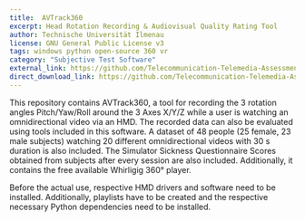 ```yaml
---
title:  AVTrack360
excerpt: Head Rotation Recording & Audiovisual Quality Rating Tool
author: Technische Universität Ilmenau
license: GNU General Public License v3
tags: windows python open-source 360 vr
category: "Subjective Test Software"
external_link: https://github.com/Telecommunication-Telemedia-Assessment/AVTrack360/
direct_download_link: https://github.com/Telecommunication-Telemedia-Assessment/AVTrack360/archive/master.zip
---
```


This repository contains AVTrack360, a tool for recording the 3 rotation angles Pitch/Yaw/Roll around the 3 Axes X/Y/Z while a user is watching an omnidirectional video via an HMD. The recorded data can also be evaluated using tools included in this software. A dataset of 48 people (25 female, 23 male subjects) watching 20 different omnidirectional videos with 30 s duration is also included. The Simulator Sickness Questionnaire Scores obtained from subjects after every session are also included. Additionally, it contains the free available Whirligig 360° player.

Before the actual use, respective HMD drivers and software need to be installed. Additionally, playlists have to be created and the respective necessary Python dependencies need to be installed.
